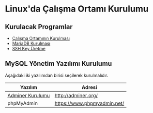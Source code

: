 # Linux'da Çalışma Ortamı Kurulumu

## Kurulacak Programlar
- [Çalışma Ortamının Kurulması](https://github.com/kemtake/PHP-Egitimi/blob/master/konular/ayarlar.ubuntu.md)
- [MariaDB Kurulması](https://github.com/kemtake/PHP-Egitimi/blob/master/konular/ayarlar.mariadb.md)
- [SSH Key Üretme](https://github.com/kemtake/PHP-Egitimi/blob/master/konular/ayarlar.sshkey.md)

## MySQL Yönetim Yazılımı Kurulumu
Aşağıdaki iki yazılımdan birisi seçilerek kurulmalıdır.

Yazılım | Adresi|
------------|-------------|
[Adminer Kurulumu](https://github.com/kemtake/PHP-Egitimi/blob/master/konular/kurulum.adminer.md) | http://adminer.org/
phpMyAdmin | https://www.phpmyadmin.net/
